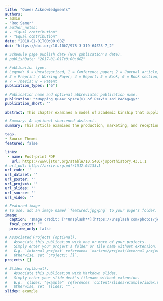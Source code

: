 ```yaml
---
title: "Queer Acknowledgments"
authors:
- admin
- "Rox Samer"
# author_notes:
# - "Equal contribution"
# - "Equal contribution"
date: "2018-01-01T00:00:00Z"
doi: "https://doi.org/10.1007/978-3-319-64623-7_2"

# Schedule page publish date (NOT publication's date).
# publishDate: "2017-01-01T00:00:00Z"

# Publication type.
# Legend: 0 = Uncategorized; 1 = Conference paper; 2 = Journal article;
# 3 = Preprint / Working Paper; 4 = Report; 5 = Book; 6 = Book section;
# 7 = Thesis; 8 = Patent
publication_types: ["6"]

# Publication name and optional abbreviated publication name.
publication: "*Mapping Queer Space(s) of Praxis and Pedagogy*"
publication_short: ""

abstract: This chapter examines a model of academic kinship that supplants the traditional model rooted in the idea of genealogy, thereby suggesting that to be or think queer in academic spaces requires that we rethink the way that scholars and ideas are related in the academy. Academia, including the system of advisors, dissertation committees, peer groups, and the departments to which we belong, is often conceptualized as a family tree. However, the classic tree metaphor—borrowed from heteronormative forms of kinship structures—might not be the best model for a system that is often more circular than linear, more communal than hierarchical. Buehler and Samer explore how scholars become oriented toward the ideas of others and directed by certain lines of thought. Building on Sara Ahmed’s work on queer phenomenology and Gérard Genette’s theories of paratexts, Buehler and Samer take up acknowledgments sections as archives chronicling their authors’ intellectual influences and look at the kinship structures traceable within, between, and across them. Their theorizing of queer academic genealogies is further informed by their deployment of social network analysis software, which they use to map the web of queer studies’ thank-yous, anecdotes, and in-jokes that can be found within its acknowledgments sections. In doing so, they identify academic relationships and social bonds that normally go unseen. While they focus their study in terms of sample and critical investment, their approach could be extended to demonstrate in a broader fashion the ways in which all intellectual concerns, disciplines, and methodologies take shape over time. Buehler and Samer’s analysis thus offers up a way of mapping structures and systems of knowledge, informed not by trite metaphors, but by the flexibility and dialectics of queer theory.

# Summary. An optional shortened abstract.
summary: This article examines the production, marketing, and reception of football films released during the classical Hollywood era – specifically focusing on efforts by the studio to create and market 'realistic' football action.

tags:
- Source Themes
featured: false

links:
 - name: Post-print PDF
   url: https://www.jstor.org/stable/10.5406/jsporthistory.43.1.1
# url_pdf: http://arxiv.org/pdf/1512.04133v1
url_code: ''
url_dataset: ''
url_poster: ''
url_project: ''
url_slides: ''
url_source: ''
url_video: ''

# Featured image
# To use, add an image named `featured.jpg/png` to your page's folder. 
image:
  caption: 'Image credit: [**Unsplash**](https://unsplash.com/photos/jdD8gXaTZsc)'
  focal_point: ""
  preview_only: false

# Associated Projects (optional).
#   Associate this publication with one or more of your projects.
#   Simply enter your project's folder or file name without extension.
#   E.g. `internal-project` references `content/project/internal-project/index.md`.
#   Otherwise, set `projects: []`.
projects: []

# Slides (optional).
#   Associate this publication with Markdown slides.
#   Simply enter your slide deck's filename without extension.
#   E.g. `slides: "example"` references `content/slides/example/index.md`.
#   Otherwise, set `slides: ""`.
slides: example
---
```



